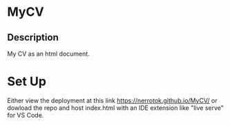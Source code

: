 # MyCV

## Description
My CV as an html document.

# Set Up

Either view the deployment at this link https://nerrotok.github.io/MyCV/ or dowload the repo and host index.html with an IDE extension like "live serve" for VS Code. 
